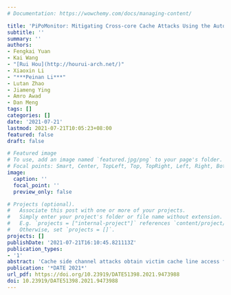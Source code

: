 ```yaml
---
# Documentation: https://wowchemy.com/docs/managing-content/

title: 'PiPoMonitor: Mitigating Cross-core Cache Attacks Using the Auto-Cuckoo Filter'
subtitle: ''
summary: ''
authors:
- Fengkai Yuan
- Kai Wang
- "[Rui Hou](http://hourui-arch.net/)"
- Xiaoxin Li
- "***Peinan Li***"
- Lutan Zhao
- Jiameng Ying
- Amro Awad
- Dan Meng
tags: []
categories: []
date: '2021-07-21'
lastmod: 2021-07-21T10:05:23+08:00
featured: false
draft: false

# Featured image
# To use, add an image named `featured.jpg/png` to your page's folder.
# Focal points: Smart, Center, TopLeft, Top, TopRight, Left, Right, BottomLeft, Bottom, BottomRight.
image:
  caption: ''
  focal_point: ''
  preview_only: false

# Projects (optional).
#   Associate this post with one or more of your projects.
#   Simply enter your project's folder or file name without extension.
#   E.g. `projects = ["internal-project"]` references `content/project/deep-learning/index.md`.
#   Otherwise, set `projects = []`.
projects: []
publishDate: '2021-07-21T16:10:45.821113Z'
publication_types:
- '1'
abstract: 'Cache side channel attacks obtain victim cache line access footprint to infer security-critical information. Among them, cross-core attacks exploiting the shared last level cache are more threatening as their simplicity to set up and high capacity. Stateful approaches of detection-based mitigation observe precise cache behaviors and protect specific cache lines that are suspected of being attacked. However, their recording structures incur large storage overhead and are vulnerable to reverse engineering attacks. Exploring the intrinsic non-determinate layout of a traditional Cuckoo filter, this paper proposes a space efficient Auto-Cuckoo filter to record access footprints, which succeed to decrease storage overhead and resist reverse engineering attacks at the same time. With Auto-Cuckoo filter, we propose PiPoMonitor to detect Ping-Pong patterns and prefetch specific cache line to interfere with adversaries’ cache probes. Security analysis shows the PiPoMonitor can effectively mitigate cross-core attacks and the Auto-Cuckoo filter is immune to reverse engineering attacks. Evaluation results indicate PiPoMonitor has negligible impact on performance and the storage overhead is only 0.37%, an order of magnitude lower than previous stateful approaches.'
publication: '*DATE 2021*'
url_pdf: https://doi.org/10.23919/DATE51398.2021.9473988
doi: 10.23919/DATE51398.2021.9473988
---
```

